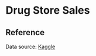 # Drug Store Sales

## Reference
Data source: <a href="https://www.kaggle.com/abrahamkakooza/drug-sales">Kaggle</a>